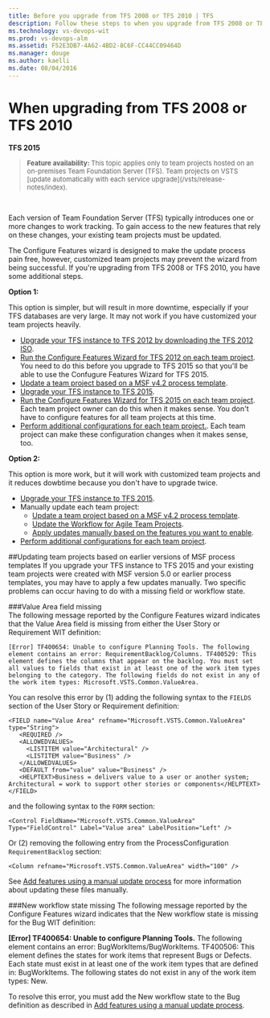 ```yaml
---
title: Before you upgrade from TFS 2008 or TFS 2010 | TFS 
description: Follow these steps to when you upgrade from TFS 2008 or TFS 2010 to TFS 2015 so that you can configure the new features.
ms.technology: vs-devops-wit
ms.prod: vs-devops-alm
ms.assetid: F52E3DB7-4A62-4BD2-8C6F-CC44CC09464D
ms.manager: douge
ms.author: kaelli
ms.date: 08/04/2016
---
```


# When upgrading from TFS 2008 or TFS 2010  

<b>TFS 2015</b> 

<blockquote style="font-size: 13px"><b>Feature availability: </b>This topic applies only to team projects hosted on an on-premises Team Foundation Server (TFS). Team projects on VSTS [update automatically with each service upgrade](/vsts/release-notes/index).
</blockquote>  

Each version of Team Foundation Server (TFS) typically introduces one or more changes to work tracking. To gain access to the new features that rely on these changes, your existing team projects must be updated. 

The Configure Features wizard is designed to make the update process pain free, however, customized team projects may prevent the wizard from being successful.
If you're upgrading from TFS 2008 or TFS 2010, you have some additional steps.  

**Option 1:**

This option is simpler, but will result in more downtime, especially if your TFS databases are very large. It may not work if you have customized your team projects heavily.

* [Upgrade your TFS instance to TFS 2012 by downloading the TFS 2012 ISO](http://go.microsoft.com/fwlink?linkid=255990).
* [Run the Configure Features Wizard for TFS 2012 on each team project](configure-features-after-upgrade.md).
	You need to do this before you upgrade to TFS 2015 so that you'll be able to use the Confugure Features Wizard for TFS 2015.
* [Update a team project based on a MSF v4.2 process template](../reference/update-a-team-project-v4-dot-2-process-template.md).
* [Upgrade your TFS instance to TFS 2015](../../tfs-server/upgrade/get-started.md).
* [Run the Configure Features Wizard for TFS 2015 on each team project](configure-features-after-upgrade.md).
	Each team project owner can do this when it makes sense. You don't have to configure features for all team projects at this time.
* [Perform additional configurations for each team project.](additional-configuration-options.md).
	Each team project can make these configuration changes when it makes sense, too.
	

**Option 2:**

This option is more work, but it will work with customized team projects and it reduces dowbtime because you don't have to upgrade twice.

* [Upgrade your TFS instance to TFS 2015](../../tfs-server/upgrade/get-started.md).
* Manually update each team project:
	* [Update a team project based on a MSF v4.2 process template](../reference/update-a-team-project-v4-dot-2-process-template.md).
	* [Update the Workflow for Agile Team Projects](https://msdn.microsoft.com/library/hh500412.aspx).
	* [Apply updates manually based on the features you want to enable](add-features-manually.md).
* [Perform additional configurations for each team project](additional-configuration-options.md).

<a id="earlier-versions">  </a> 

##Updating team projects based on earlier versions of MSF process templates 
If you upgrade your TFS instance to TFS 2015 and your existing team projects were created with MSF version 5.0 or earlier process templates, you may have to apply a few updates manually. Two specific problems can occur having to do with a missing field or workflow state.  

###Value Area field missing   
The following message reported by the Configure Features wizard indicates that the Value Area field is missing from either the User Story or Requirement WIT definition:  

```
[Error] TF400654: Unable to configure Planning Tools. The following element contains an error: RequirementBacklog/Columns. TF400529: This element defines the columns that appear on the backlog. You must set all values to fields that exist in at least one of the work item types belonging to the category. The following fields do not exist in any of the work item types: Microsoft.VSTS.Common.ValueArea.
```

You can resolve this error by (1) adding the following syntax to the ```FIELDS``` section of the User Story or Requirement definition:
```
<FIELD name="Value Area" refname="Microsoft.VSTS.Common.ValueArea" type="String">
   <REQUIRED />
   <ALLOWEDVALUES>
     <LISTITEM value="Architectural" />
     <LISTITEM value="Business" />
   </ALLOWEDVALUES>
   <DEFAULT from="value" value="Business" />
   <HELPTEXT>Business = delivers value to a user or another system; Architectural = work to support other stories or components</HELPTEXT>
</FIELD>
```

and the following syntax to the ```FORM``` section:
```
<Control FieldName="Microsoft.VSTS.Common.ValueArea" Type="FieldControl" Label="Value area" LabelPosition="Left" />
```

Or (2) removing the following entry from the ProcessConfiguration ```RequirementBacklog``` section: 
```
<Column refname="Microsoft.VSTS.Common.ValueArea" width="100" />
```

See [Add features using a manual update process](add-features-manually.md) for more information about updating these files manually. 


###New workflow state missing 
The following message reported by the Configure Features wizard indicates that the New workflow state is missing for the Bug WIT definition:  

**[Error] TF400654: Unable to configure Planning Tools.** The following element contains an error: BugWorkItems/BugWorkItems. TF400506: This element defines the states for work items that represent Bugs or Defects. Each state must exist in at least one of the work item types that are defined in: BugWorkItems. The following states do not exist in any of the work item types: New.


To resolve this error, you must add the New workflow state to the Bug definition as described in [Add features using a manual update process](add-features-manually.md). 

